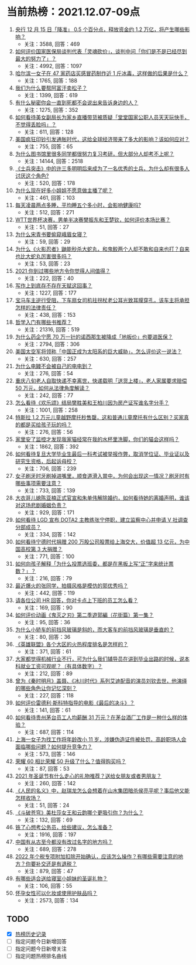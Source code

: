 # 当前热榜：2021.12.07-09点
1. [央行 12 月 15 日「降准」 0.5 个百分点，释放资金约 1.2 万亿，将产生哪些影响？](https://www.zhihu.com/question/504113662)
    * 关注：3588, 回答：469
2. [如何评价国家医保局谈判代表「灵魂砍价」，谈判中问「你们是不是已经尽到最大的努力了」？](https://www.zhihu.com/question/503499926)
    * 关注：4992, 回答：1097
3. [哈尔滨一女子在 47 家药店买感冒药制作近 1 斤冰毒，这样做的后果是什么？](https://www.zhihu.com/question/503695306)
    * 关注：1765, 回答：188
4. [我们为什么要帮阿富汗卖松子？](https://www.zhihu.com/question/497602599)
    * 关注：1399, 回答：619
5. [有什么秘密你会一直到死都不会说出来告诉身边的人？](https://www.zhihu.com/question/339280994)
    * 关注：1275, 回答：352
6. [如何看待美女副局长为家乡直播带货被质疑「堂堂国家公职人员天天玩快手，不觉得丢脸吗」？](https://www.zhihu.com/question/503991497)
    * 关注：611, 回答：128
7. [美国疯狂印钞引发通胀时代，这给全球经济带来了多大的影响？该如何应对？](https://www.zhihu.com/question/503758639)
    * 关注：755, 回答：65
8. [为什么图书馆里很多同学都很努力复习考研，但大部分人却考不上呢？](https://www.zhihu.com/question/430364218)
    * 关注：14144, 回答：2518
9. [《士兵突击》中的许三多明明后来成为了一名优秀的士兵，为什么却有很多人讨厌这个角色?](https://www.zhihu.com/question/498302481)
    * 关注：520, 回答：178
10. [为什么现在好多小姐姐不愿意做主播了呢？](https://www.zhihu.com/question/435987963)
    * 关注：461, 回答：103
11. [每天凌晨两点多睡，平均睡五个多小时，会影响健康吗?](https://www.zhihu.com/question/494772783)
    * 关注：512, 回答：271
12. [WTT世界杯决赛，男单半决赛樊振东和王楚钦，如何评价本场比赛？](https://www.zhihu.com/question/504168129)
    * 关注：51, 回答：27
13. [为什么宋青书要偷窥峨眉女寝？](https://www.zhihu.com/question/503327417)
    * 关注：59, 回答：29
14. [为什么《火影忍者》鼬能秒杀大蛇丸，和鬼鲛两个人却不敢和自来也打？自来也比大蛇丸厉害很多吗？](https://www.zhihu.com/question/502660403)
    * 关注：53, 回答：23
15. [2021 你到过哪些地方令你觉得人间值得？](https://www.zhihu.com/question/502466768)
    * 关注：222, 回答：40
16. [写作上到底存不存在天赋这回事？](https://www.zhihu.com/question/38870837)
    * 关注：1227, 回答：177
17. [宝马车主逆行受阻，下车扇女司机拄拐杖老公耳光致耳膜穿孔，该车主将承担怎样的法律责任？](https://www.zhihu.com/question/503995758)
    * 关注：438, 回答：153
18. [哲学入门有哪些书推荐？](https://www.zhihu.com/question/19588342)
    * 关注：21316, 回答：519
19. [为什么药企宁愿 70 万一针的诺西那生被降成「地板价」也要进医保？](https://www.zhihu.com/question/503550137)
    * 关注：2794, 回答：306
20. [美国太空军将领称「中国正成为太阳系的巨大威胁」，怎么评价这一说法？](https://www.zhihu.com/question/504098374)
    * 关注：630, 回答：257
21. [为什么电鳗不会被自己的电电到？](https://www.zhihu.com/question/503771202)
    * 关注：276, 回答：54
22. [重庆八旬老人自取快递不幸离世，快递载明「送货上楼」，老人家属要求赔偿 50 万元，如何从法律角度解读？](https://www.zhihu.com/question/503832740)
    * 关注：242, 回答：77
23. [怎么看待《欢乐颂》结局樊胜美和王柏川因为房产证写谁名字分手？](https://www.zhihu.com/question/60332816)
    * 关注：1001, 回答：258
24. [特斯拉 1.2 万元儿童越野摩托秒售罄，这和普通儿童摩托有什么区别？买家真的都是买给孩子玩的吗？](https://www.zhihu.com/question/503477729)
    * 关注：276, 回答：56
25. [家里安了监控才发现我家猫经常在我的水杯里洗脚，你们的猫会这样吗？](https://www.zhihu.com/question/459983017)
    * 关注：1862, 回答：392
26. [如何看待复旦大学毕业生最后一科考试被举报作弊，取消学位证、毕业证以及研究生资格，后起诉母校？](https://www.zhihu.com/question/503354095)
    * 关注：706, 回答：239
27. [女子刷牙时牙刷掉进嘴里，顺食道滑入胃中，为何会出现这一情况？刷牙时有哪些事项需要注意？](https://www.zhihu.com/question/503998752)
    * 关注：733, 回答：139
28. [大衣哥儿媳陈亚楠正式官宣和朱单伟解除婚约，如何看待她的离婚声明，谁该对这场悲剧婚姻负责？](https://www.zhihu.com/question/503508672)
    * 关注：929, 回答：171
29. [如何看待 LGD 宣布 DOTA2 主教练张宁停职，建立监察中心并申请 V 社调查分部成员？](https://www.zhihu.com/question/503124079)
    * 关注：334, 回答：142
30. [如何看待宁德时代捐赠 200 万股公司股票给上海交大，价值超 13 亿元，为中国高校第 3 大捐赠？](https://www.zhihu.com/question/503703617)
    * 关注：771, 回答：100
31. [如何向孩子解释「为什么投票选班委，都是在黑板上写“正”字来统计票数？」？](https://www.zhihu.com/question/503144790)
    * 关注：216, 回答：79
32. [最近爆火的张同学，拍摄风格是模仿的郭优秀吗？](https://www.zhihu.com/question/503739390)
    * 关注：442, 回答：119
33. [请各位公司 HR 回答，你对卡点上下班的员工怎么看？](https://www.zhihu.com/question/492076051)
    * 关注：169, 回答：90
34. [如何评价动画《鬼灭之刃》第二季遊郭編（花街篇）第一集？](https://www.zhihu.com/question/502894623)
    * 关注：95, 回答：36
35. [为什么小轿车的前挡风玻璃是斜的，而大客车的前挡风玻璃是垂直的？](https://www.zhihu.com/question/25625848)
    * 关注：80, 回答：36
36. [《英雄联盟》各个大区的火热程度排名是怎样的？](https://www.zhihu.com/question/373665858)
    * 关注：371, 回答：61
37. [大家都觉得机械行业不行，可为什么我们辅导员在讲到毕业出路的时候，说本科就业工资可观呢？（有具体数字）？](https://www.zhihu.com/question/501101438)
    * 关注：212, 回答：89
38. [曾为《秦时明月》盖聂、《冰川时代》系列艾迪配音的演员刘钦去世，他演绎的哪些角色让你记忆深刻？](https://www.zhihu.com/question/504098146)
    * 关注：227, 回答：118
39. [如何评价雷德利·斯科特指导的电影《最后的决斗》？](https://www.zhihu.com/question/392103345)
    * 关注：141, 回答：61
40. [如何看待贵州茅台员工人均薪酬 31 万元？在茅台酒厂工作是一种什么样的体验？](https://www.zhihu.com/question/503713623)
    * 关注：687, 回答：114
41. [上海一女子为找工作将年龄改小 11 岁，涉嫌伪造证件被处罚，高龄职场人会面临哪些问题？如何提升竞争力？](https://www.zhihu.com/question/502901350)
    * 关注：573, 回答：146
42. [荣耀 60 相比荣耀 50 升级了什么？值得购买吗？](https://www.zhihu.com/question/503020302)
    * 关注：87, 回答：53
43. [2021 年圣诞节有什么走心的礼物推荐？送给女朋友或者男朋友？](https://www.zhihu.com/question/428778579)
    * 关注：260, 回答：142
44. [《人民的名义》中，赵瑞龙怎么会想着在山水集团暗杀侯亮平呢？事后他又能怎样收场？](https://www.zhihu.com/question/483269340)
    * 关注：51, 回答：24
45. [《斗破苍穹》美杜莎女王和云韵哪个更吸引你？为什么？](https://www.zhihu.com/question/499636196)
    * 关注：132, 回答：69
46. [铁了心想考公务员，给些建议，怎么准备？](https://www.zhihu.com/question/474808569)
    * 关注：1916, 回答：197
47. [中国有从古至今都没有改过名字的地方吗？](https://www.zhihu.com/question/503480389)
    * 关注：689, 回答：278
48. [2022 年个税专项附加扣除开始确认，应该怎么操作？有哪些需要注意的地方？你要补交还是有退税？](https://www.zhihu.com/question/503910261)
    * 关注：879, 回答：47
49. [有哪些适合送给寝室小姐妹的圣诞礼物？](https://www.zhihu.com/question/358389889)
    * 关注：106, 回答：55
50. [怀孕女性可以化妆或使用护肤品吗？](https://www.zhihu.com/question/20669742)
    * 关注：2573, 回答：134
## TODO
* [x] [热榜历史记录](hot_history/AllHot.md)
* [ ] 指定问题今日新增回答
* [ ] 指定问题今日新增关注
* [ ] 指定问题热榜排名曲线
